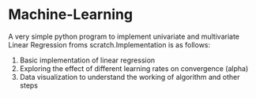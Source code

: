 # Machine-Learning
A very simple python program to implement univariate and multivariate Linear Regression froms scratch.Implementation is as follows:

1. Basic implementation of linear regression 
2. Exploring the effect of different learning rates on convergence (alpha)
3. Data visualization to understand the working of algorithm and other steps 
